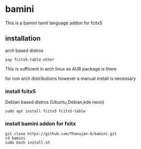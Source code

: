 # bamini

This is a bamini tamil language addon for fcitx5


## installation

arch based distros 
```
yay fcitx5-table-other
```
This is sufficient in arch linux as AUR package is there


for non arch distributions however a manual install is necessary



### install fcitx5 

Debian based distros (Ubuntu,Debian,kde neon)

```
sudo apt install fcitx5 fcitx5-table
```

### install bamini addon for fxitx
```
git clone https://github.com/Thenujan-0/bamini.git
cd bamini
sudo bash install.sh
```
